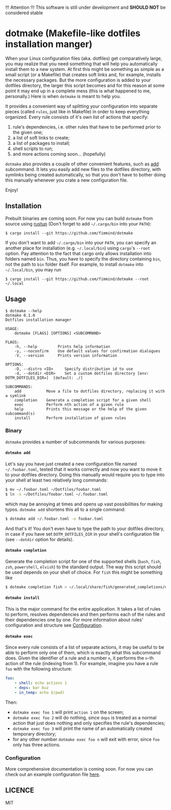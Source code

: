 !!! Attention !!!
This software is still under development and **SHOULD NOT** be considered stable

# dotmake (Makefile-like dotfiles installation manger)

When your Linux configuration files (aka. dotfiles) get comparatively large, you
may realize that you need something that will help you automatically install
them to a new system. At first this might be something as simple as a small
script (or a Makefile) that creates soft links and, for example, installs the
necessary packages. But the more configuration is added to your dotfiles
directory, the larger this script becomes and for this reason at some point it
may end up in a complete mess (this is what happened to me, personally.) Here is
when `dotmake` is meant to help you.

It provides a convenient way of splitting your configuration into separate
pieces (called `rules`, just like in Makefile) in order to keep everything
organized. Every rule consists of it's own list of actions that specify:

1. rule's dependencies, i.e. other rules that have to be performed prior to the
   given one;
2. a list of soft links to create;
3. a list of packages to install;
4. shell scripts to run;
5. and more actions coming soon... (hopefully)

`dotmake` also provides a couple of other convenient features, such as
[add](#dotmake-add) subcommand. It lets you easily add new files to the dotfiles
directory, with symlinks being created automatically, so that you don't have to
bother doing this manually whenever you crate a new configuration file.

Enjoy!

## Installation

Prebuilt binaries are coming soon. For now you can build `dotmake` from source
using [rustup](https://rustup.rs/) (Don't forget to add `~/.cargo/bin` into your
`PATH`):

```
$ cargo install --git https://github.com/fimmind/dotmake
```

If you don't want to add `~/.cargo/bin` into your `PATH`, you can specify an
another place for installation (e.g. `~/.local/bin`) using `cargo`'s `--root`
option. Pay attention to the fact that cargo only allows installation into
folders named `bin`. Thus, you have to specify the directory containing `bin`,
not the path to `bin` folder itself. For example, to install `dotmake` into
`~/.local/bin`, you may run

```
$ cargo install --git https://github.com/fimmind/dotmake --root ~/.local
```

## Usage

```
$ dotmake --help
dotmake 0.1.0
Dotfiles installation manager

USAGE:
    dotmake [FLAGS] [OPTIONS] <SUBCOMMAND>

FLAGS:
    -h, --help         Prints help information
    -y, --noconfirm    Use default values for confirmation dialogues
    -V, --version      Prints version information

OPTIONS:
    -D, --distro <ID>     Specify distribution id to use
    -d, --dotdir <DIR>    Set a custom dotfiles directory [env: DOTM_DOTFILES_DIR=]  [default: ./]

SUBCOMMANDS:
    add           Move a file to dotfiles directory, replacing it with a symlink
    completion    Generate a completion script for a given shell
    exec          Perform nth action of a given rule
    help          Prints this message or the help of the given subcommand(s)
    install       Perform installation of given rules
```


### Binary

`dotmake` provides a number of subcommands for various purposes:

#### `dotmake add`

Let's say you have just created a new configuration file named `~/.foobar.toml`,
tested that it works correctly and now you want to move it to your dotfiles
directory. Doing this manually would require you to type into your shell at
least two relatively long commands:

``` sh
$ mv ~/.foobar.toml ~/Dotfiles/foobar.toml
$ ln -s ~/Dotfiles/foobar.toml ~/.foobar.toml
```

which may be annoying at times and opens up vast possibilities for making typos.
`dotmake add` shortens this all to a single command:

``` sh
$ dotmake add ~/.foobar.toml -o foobar.toml
```

And that's it! You don't even have to type the path to your dotfiles directory,
in case if you have set `DOTM_DOTFILES_DIR` in your shell's configuration file
(see `--dotdir` option for details).

#### `dotmake completion`

Generate the completion script for one of the supported shells (`bash`, `fish`,
`zsh`, `powershell`, `elvish`) to the standard output. The way this script
should be used depends on your shell of choice. For `fish` this might be
something like

``` sh
$ dotmake completion fish > ~/.local/share/fish/generated_completions/dotmake.fish
```

#### `dotmake install`

This is the major command for the entire application. It takes a list of rules
to perform, resolves dependencies and then performs each of the rules and their
dependencies one by one. For more information about rules' configuration and
structure see [Configuration](#configuration).

#### `dotmake exec`

Since every rule consists of a list of separate actions, it may be useful to be
able to perform only one of them, which is exactly what this subcommand does.
Given the identifier of a rule and a number `n`, it performs the `n`-th action of the
rule (indexing from 1). For example, imagine you have a rule `foo` with the
following structure:

``` yaml
foo:
    - shell: echo actions 1
    - deps: bar buz
    - in_temp: echo $(pwd)
```

Then:
- `dotmake exec foo 1` will print `action 1` on the screen;
- `dotmake exec foo 2` will do nothing, since `deps` is treated as a normal
  action that just does nothing and only specifies the rule's dependencies;
- `dotmake exec foo 3` will print the name of an automatically created temporary
  directory;
- for any other number `dotmake exec foo n` will exit with error, since `foo`
  only has three actions.

### Configuration

More comprehensive documentation is coming soon. For now you can check out an
example configuration file [here](https://github.com/fimmind/Dotfiles/blob/master/dotm-arch.yaml).

## LICENCE

MIT
